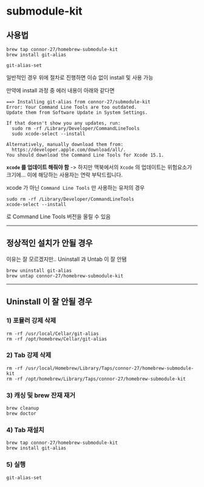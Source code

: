 # submodule-kit

## 사용법

```shell
brew tap connor-27/homebrew-submodule-kit
brew install git-alias

git-alias-set
```
일반적인 경우 위에 절차로 진행하면 이슈 없이 install 및 사용 가능

만약에 install 과정 중 에러 내용이 아래와 같다면
```shell
==> Installing git-alias from connor-27/submodule-kit
Error: Your Command Line Tools are too outdated.
Update them from Software Update in System Settings.

If that doesn't show you any updates, run:
  sudo rm -rf /Library/Developer/CommandLineTools
  sudo xcode-select --install

Alternatively, manually download them from:
  https://developer.apple.com/download/all/.
You should download the Command Line Tools for Xcode 15.1.
```
**`xcode` 를 업데이트 해줘야 함**
-> 하지만 맥북에서의 `Xcode` 의 업데이트는 위험요소가 크기에...
이에 해당하는 사용자는 연락 부탁드립니다.

xcode 가 아닌  `Command Line Tools` 만 사용하는 유저의 경우
```shell
sudo rm -rf /Library/Developer/CommandLineTools
xcode-select --install
```
로 Command Line Tools 버전을 올릴 수 있음

-----

## 정상적인 설치가 안될 경우
이유는 잘 모르겠지만.. Uninstall 과 Untab 이 잘 안됌
```shell
brew uninstall git-alias
brew untap connor-27/homebrew-submodule-kit
```
----

## Uninstall 이 잘 안될 경우

### 1) 포뮬러 강제 삭제
```shell
rm -rf /usr/local/Cellar/git-alias
rm -rf /opt/homebrew/Cellar/git-alias
```

### 2) Tab 강제 삭제
```shell
rm -rf /usr/local/Homebrew/Library/Taps/connor-27/homebrew-submodule-kit
rm -rf /opt/homebrew/Library/Taps/connor-27/homebrew-submodule-kit
```

### 3) 캐싱 및 brew 잔재 재거 
```shell
brew cleanup
brew doctor
```

### 4) Tab 재설치
```shell
brew tap connor-27/homebrew-submodule-kit
brew install git-alias
```

### 5) 실행
```shell
git-alias-set
```